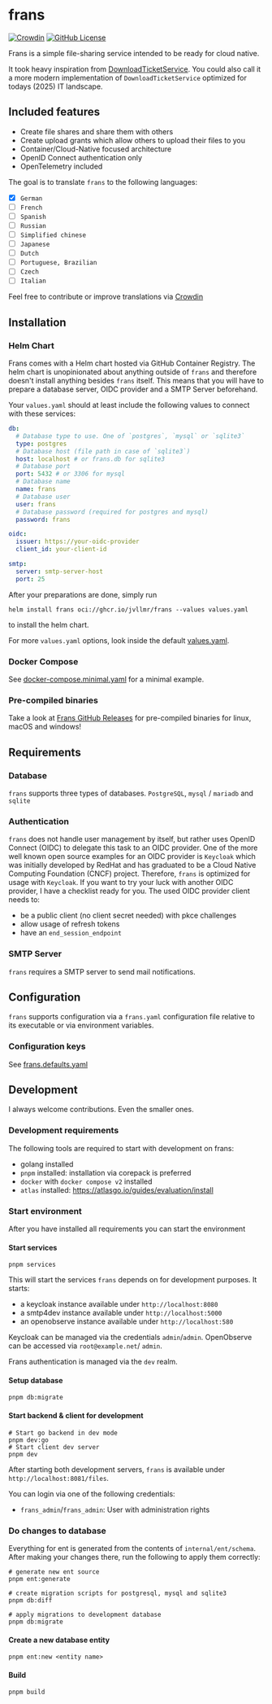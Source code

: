# frans

[![Crowdin](https://badges.crowdin.net/go-frans/localized.svg)](https://crowdin.com/project/go-frans)
[![GitHub License](https://img.shields.io/github/license/jvllmr/frans)](https://github.com/jvllmr/frans/blob/main/LICENSE)

Frans is a simple file-sharing service intended to be ready for cloud native.

It took heavy inspiration from [DownloadTicketService](https://www.thregr.org/wavexx/software/dl/). You could also call it a more modern implementation of `DownloadTicketService` optimized for todays (2025) IT landscape.

## Included features

- Create file shares and share them with others
- Create upload grants which allow others to upload their files to you
- Container/Cloud-Native focused architecture
- OpenID Connect authentication only
- OpenTelemetry included

The goal is to translate `frans` to the following languages:

- [x] `German`
- [ ] `French`
- [ ] `Spanish`
- [ ] `Russian`
- [ ] `Simplified chinese`
- [ ] `Japanese`
- [ ] `Dutch`
- [ ] `Portuguese, Brazilian`
- [ ] `Czech`
- [ ] `Italian`

Feel free to contribute or improve translations via [Crowdin](https://crowdin.com/project/go-frans)

## Installation

### Helm Chart

Frans comes with a Helm chart hosted via GitHub Container Registry.
The helm chart is unopinionated about anything outside of `frans` and therefore doesn't install anything besides `frans` itself.
This means that you will have to prepare a database server, OIDC provider and a SMTP Server beforehand.

Your `values.yaml` should at least include the following values to connect with these services:

```yaml
db:
  # Database type to use. One of `postgres`, `mysql` or `sqlite3`
  type: postgres
  # Database host (file path in case of `sqlite3`)
  host: localhost # or frans.db for sqlite3
  # Database port
  port: 5432 # or 3306 for mysql
  # Database name
  name: frans
  # Database user
  user: frans
  # Database password (required for postgres and mysql)
  password: frans

oidc:
  issuer: https://your-oidc-provider
  client_id: your-client-id

smtp:
  server: smtp-server-host
  port: 25
```

After your preparations are done, simply run

```shell
helm install frans oci://ghcr.io/jvllmr/frans --values values.yaml
```

to install the helm chart.

For more `values.yaml` options, look inside the default [values.yaml](charts/frans/values.yaml).

### Docker Compose

See [docker-compose.minimal.yaml](docker-compose.minimal.yaml) for a minimal example.

### Pre-compiled binaries

Take a look at [Frans GitHub Releases](https://github.com/jvllmr/frans/releases) for pre-compiled binaries for linux, macOS and windows!

## Requirements

### Database

`frans` supports three types of databases. `PostgreSQL`, `mysql` / `mariadb` and `sqlite`

### Authentication

`frans` does not handle user management by itself, but rather uses OpenID Connect (OIDC) to delegate this task to an OIDC provider. One of the more well known open source examples for an OIDC provider is `Keycloak` which was initially developed by RedHat and has graduated to be a Cloud Native Computing Foundation (CNCF) project. Therefore, `frans` is optimized for usage with `Keycloak`.
If you want to try your luck with another OIDC provider, I have a checklist ready for you. The used OIDC provider client needs to:

- be a public client (no client secret needed) with pkce challenges
- allow usage of refresh tokens
- have an `end_session_endpoint`

### SMTP Server

`frans` requires a SMTP server to send mail notifications.

## Configuration

`frans` supports configuration via a `frans.yaml` configuration file relative to its executable or via environment variables.

### Configuration keys

See [frans.defaults.yaml](frans.defaults.yaml)

## Development

I always welcome contributions. Even the smaller ones.

### Development requirements

The following tools are required to start with development on frans:

- golang installed
- `pnpm` installed: installation via corepack is preferred
- `docker` with `docker compose v2` installed
- `atlas` installed: <https://atlasgo.io/guides/evaluation/install>

### Start environment

After you have installed all requirements you can start the environment

#### Start services

```shell
pnpm services
```

This will start the services `frans` depends on for development purposes.
It starts:

- a keycloak instance available under `http://localhost:8080`
- a smtp4dev instance available under `http://localhost:5000`
- an openobserve instance available under `http://localhost:580`

Keycloak can be managed via the credentials `admin`/`admin`.
OpenObserve can be accessed via `root@example.net`/ `admin`.

Frans authentication is managed via the `dev` realm.

#### Setup database

```shell
pnpm db:migrate
```

#### Start backend & client for development

```shell
# Start go backend in dev mode
pnpm dev:go
# Start client dev server
pnpm dev
```

After starting both development servers, `frans` is available under `http://localhost:8081/files`.

You can login via one of the following credentials:

- `frans_admin`/`frans_admin`: User with administration rights

### Do changes to database

Everything for ent is generated from the contents of `internal/ent/schema`.
After making your changes there, run the following to apply them correctly:

```shell
# generate new ent source
pnpm ent:generate

# create migration scripts for postgresql, mysql and sqlite3
pnpm db:diff

# apply migrations to development database
pnpm db:migrate
```

#### Create a new database entity

```shell
pnpm ent:new <entity name>
```

#### Build

```shell
pnpm build
```
